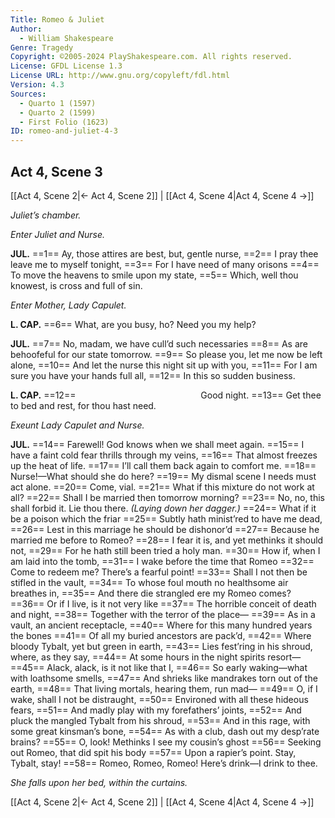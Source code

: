 ```yaml
---
Title: Romeo & Juliet
Author: 
  - William Shakespeare
Genre: Tragedy
Copyright: ©2005-2024 PlayShakespeare.com. All rights reserved.
License: GFDL License 1.3
License URL: http://www.gnu.org/copyleft/fdl.html
Version: 4.3
Sources:
  - Quarto 1 (1597)
  - Quarto 2 (1599)
  - First Folio (1623)
ID: romeo-and-juliet-4-3
---
```


## Act 4, Scene 3
[[Act 4, Scene 2|← Act 4, Scene 2]] | [[Act 4, Scene 4|Act 4, Scene 4 →]]

*Juliet’s chamber.*

*Enter Juliet and Nurse.*

**JUL.**
==1== Ay, those attires are best, but, gentle nurse,
==2== I pray thee leave me to myself tonight,
==3== For I have need of many orisons
==4== To move the heavens to smile upon my state,
==5== Which, well thou knowest, is cross and full of sin.

*Enter Mother, Lady Capulet.*

**L. CAP.**
==6== What, are you busy, ho? Need you my help?

**JUL.**
==7== No, madam, we have cull’d such necessaries
==8== As are behoofeful for our state tomorrow.
==9== So please you, let me now be left alone,
==10== And let the nurse this night sit up with you,
==11== For I am sure you have your hands full all,
==12== In this so sudden business.

**L. CAP.**
==12==               Good night.
==13== Get thee to bed and rest, for thou hast need.

*Exeunt Lady Capulet and Nurse.*

**JUL.**
==14== Farewell! God knows when we shall meet again.
==15== I have a faint cold fear thrills through my veins,
==16== That almost freezes up the heat of life.
==17== I’ll call them back again to comfort me.
==18== Nurse!—What should she do here?
==19== My dismal scene I needs must act alone.
==20== Come, vial.
==21== What if this mixture do not work at all?
==22== Shall I be married then tomorrow morning?
==23== No, no, this shall forbid it. Lie thou there.
*(Laying down her dagger.)*
==24== What if it be a poison which the friar
==25== Subtly hath minist’red to have me dead,
==26== Lest in this marriage he should be dishonor’d
==27== Because he married me before to Romeo?
==28== I fear it is, and yet methinks it should not,
==29== For he hath still been tried a holy man.
==30== How if, when I am laid into the tomb,
==31== I wake before the time that Romeo
==32== Come to redeem me? There’s a fearful point!
==33== Shall I not then be stifled in the vault,
==34== To whose foul mouth no healthsome air breathes in,
==35== And there die strangled ere my Romeo comes?
==36== Or if I live, is it not very like
==37== The horrible conceit of death and night,
==38== Together with the terror of the place⁠—
==39== As in a vault, an ancient receptacle,
==40== Where for this many hundred years the bones
==41== Of all my buried ancestors are pack’d,
==42== Where bloody Tybalt, yet but green in earth,
==43== Lies fest’ring in his shroud, where, as they say,
==44== At some hours in the night spirits resort⁠—
==45== Alack, alack, is it not like that I,
==46== So early waking—what with loathsome smells,
==47== And shrieks like mandrakes torn out of the earth,
==48== That living mortals, hearing them, run mad⁠—
==49== O, if I wake, shall I not be distraught,
==50== Environed with all these hideous fears,
==51== And madly play with my forefathers’ joints,
==52== And pluck the mangled Tybalt from his shroud,
==53== And in this rage, with some great kinsman’s bone,
==54== As with a club, dash out my desp’rate brains?
==55== O, look! Methinks I see my cousin’s ghost
==56== Seeking out Romeo, that did spit his body
==57== Upon a rapier’s point. Stay, Tybalt, stay!
==58== Romeo, Romeo, Romeo! Here’s drink—I drink to thee.

*She falls upon her bed, within the curtains.*

[[Act 4, Scene 2|← Act 4, Scene 2]] | [[Act 4, Scene 4|Act 4, Scene 4 →]]